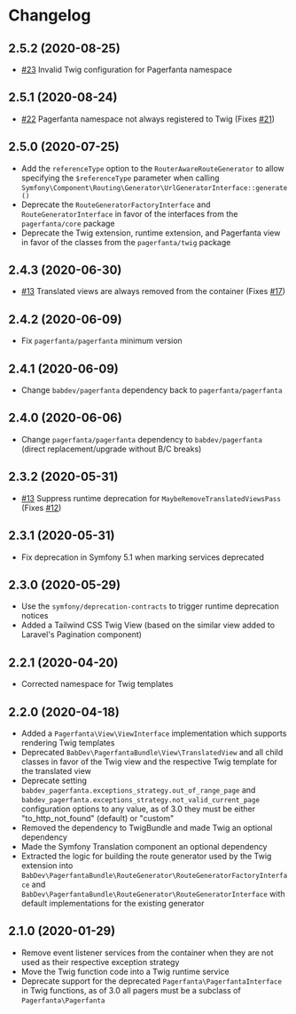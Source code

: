 # Changelog

## 2.5.2 (2020-08-25)

- [#23](https://github.com/BabDev/PagerfantaBundle/issues/23) Invalid Twig configuration for Pagerfanta namespace

## 2.5.1 (2020-08-24)

- [#22](https://github.com/BabDev/PagerfantaBundle/pull/22) Pagerfanta namespace not always registered to Twig (Fixes [#21](https://github.com/BabDev/BabDevPagerfantaBundle/issues/21))

## 2.5.0 (2020-07-25)

- Add the `referenceType` option to the `RouterAwareRouteGenerator` to allow specifying the `$referenceType` parameter when calling `Symfony\Component\Routing\Generator\UrlGeneratorInterface::generate()`
- Deprecate the `RouteGeneratorFactoryInterface` and `RouteGeneratorInterface` in favor of the interfaces from the `pagerfanta/core` package
- Deprecate the Twig extension, runtime extension, and Pagerfanta view in favor of the classes from the `pagerfanta/twig` package

## 2.4.3 (2020-06-30)

- [#13](https://github.com/BabDev/PagerfantaBundle/pull/18) Translated views are always removed from the container (Fixes [#17](https://github.com/BabDev/BabDevPagerfantaBundle/issues/17))

## 2.4.2 (2020-06-09)

- Fix `pagerfanta/pagerfanta` minimum version

## 2.4.1 (2020-06-09)

- Change `babdev/pagerfanta` dependency back to `pagerfanta/pagerfanta`

## 2.4.0 (2020-06-06)

- Change `pagerfanta/pagerfanta` dependency to `babdev/pagerfanta` (direct replacement/upgrade without B/C breaks)

## 2.3.2 (2020-05-31)

- [#13](https://github.com/BabDev/PagerfantaBundle/pull/13) Suppress runtime deprecation for `MaybeRemoveTranslatedViewsPass` (Fixes [#12](https://github.com/BabDev/BabDevPagerfantaBundle/issues/12))

## 2.3.1 (2020-05-31)

- Fix deprecation in Symfony 5.1 when marking services deprecated

## 2.3.0 (2020-05-29)

- Use the `symfony/deprecation-contracts` to trigger runtime deprecation notices
- Added a Tailwind CSS Twig View (based on the similar view added to Laravel's Pagination component)

## 2.2.1 (2020-04-20)

- Corrected namespace for Twig templates

## 2.2.0 (2020-04-18)

- Added a `Pagerfanta\View\ViewInterface` implementation which supports rendering Twig templates
- Deprecated `BabDev\PagerfantaBundle\View\TranslatedView` and all child classes in favor of the Twig view and the respective Twig template for the translated view
- Deprecate setting `babdev_pagerfanta.exceptions_strategy.out_of_range_page` and `babdev_pagerfanta.exceptions_strategy.not_valid_current_page` configuration options to any value, as of 3.0 they must be either "to_http_not_found" (default) or "custom"
- Removed the dependency to TwigBundle and made Twig an optional dependency
- Made the Symfony Translation component an optional dependency
- Extracted the logic for building the route generator used by the Twig extension into `BabDev\PagerfantaBundle\RouteGenerator\RouteGeneratorFactoryInterface` and `BabDev\PagerfantaBundle\RouteGenerator\RouteGeneratorInterface` with default implementations for the existing generator

## 2.1.0 (2020-01-29)

- Remove event listener services from the container when they are not used as their respective exception strategy
- Move the Twig function code into a Twig runtime service
- Deprecate support for the deprecated `Pagerfanta\PagerfantaInterface` in Twig functions, as of 3.0 all pagers must be a subclass of `Pagerfanta\Pagerfanta`
